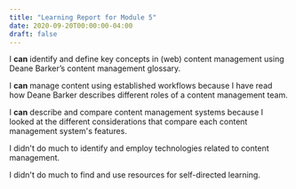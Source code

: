```yaml
---
title: "Learning Report for Module 5"
date: 2020-09-20T00:00:00-04:00
draft: false
---
```



I **can** identify and define key concepts in (web) content management using Deane Barker’s content management glossary.

I **can** manage content using established workflows because I have read how Deane Barker describes different roles of a content management team.

I **can** describe and compare content management systems because I looked at the different considerations that compare each content management system's features.

I didn't do much to identify and employ technologies related to content management.

I didn't do much to find and use resources for self-directed learning.


